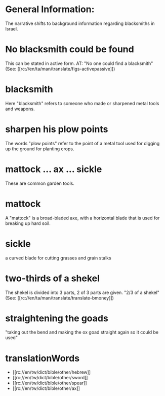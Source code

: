 # General Information:

The narrative shifts to background information regarding blacksmiths in Israel.

# No blacksmith could be found

This can be stated in active form. AT: "No one could find a blacksmith" (See: [[rc://en/ta/man/translate/figs-activepassive]])

# blacksmith

Here "blacksmith" refers to someone who made or sharpened metal tools and weapons.

# sharpen his plow points

The words "plow points" refer to the point of a metal tool used for digging up the ground for planting crops.

# mattock ... ax ... sickle

These are common garden tools.

# mattock

A "mattock" is a broad-bladed axe, with a horizontal blade that is used for breaking up hard soil.

# sickle

a curved blade for cutting grasses and grain stalks

# two-thirds of a shekel

The shekel is divided into 3 parts, 2 of 3 parts are given. "2/3 of a shekel" (See: [[rc://en/ta/man/translate/translate-bmoney]])

# straightening the goads

"taking out the bend and making the ox goad straight again so it could be used"

# translationWords

* [[rc://en/tw/dict/bible/other/hebrew]]
* [[rc://en/tw/dict/bible/other/sword]]
* [[rc://en/tw/dict/bible/other/spear]]
* [[rc://en/tw/dict/bible/other/ax]]